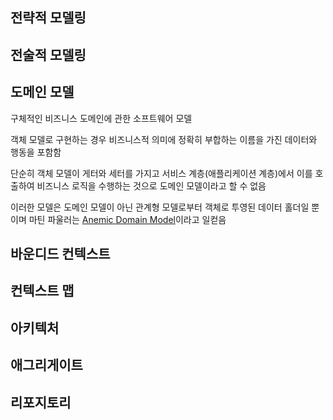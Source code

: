 ## 전략적 모델링

## 전술적 모델링

## 도메인 모델

구체적인 비즈니스 도메인에 관한 소프트웨어 모델

객체 모델로 구현하는 경우 비즈니스적 의미에 정확히 부합하는 이름을 가진 데이터와 행동을 포함함

단순히 객체 모델이 게터와 세터를 가지고 서비스 계층(애플리케이션 계층)에서 이를 호출하여 비즈니스 로직을 수행하는 것으로 도메인 모델이라고 할 수 없음

이러한 모델은 도메인 모델이 아닌 관계형 모델로부터 객체로 투영된 데이터 홀더일 뿐이며 마틴 파울러는 [Anemic Domain Model](https://martinfowler.com/bliki/AnemicDomainModel.html)이라고 일컫음

## 바운디드 컨텍스트

## 컨텍스트 맵

## 아키텍처

## 애그리게이트

## 리포지토리

